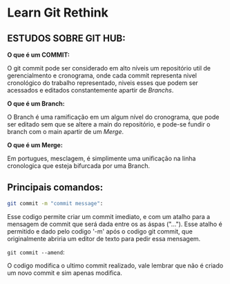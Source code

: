 # Learn Git Rethink

## **ESTUDOS SOBRE GIT HUB:**

**O que é um COMMIT:**

O git commit pode ser considerado em alto níveis um repositório util de gerencialmento e cronograma, onde cada commit representa nivel cronológico do trabalho representado, niveis esses que podem ser acessados e editados constantemente  apartir de *Branchs*. 

**O que é um Branch:**

O Branch é uma ramificação  em um algum nível do cronograma, que pode ser editado sem que se altere a main do repositório, e pode-se fundir o branch com o main apartir de um *Merge*.

**O que é um Merge:**

Em portugues, mesclagem, é simplimente uma unificação na linha cronologica que esteja bifurcada por uma Branch. 

## **Principais comandos:**
```bash
git commit -m "commit message":
```
 Esse codigo permite criar um commit imediato, e com um atalho para a mensagem de commit que será dada entre os as áspas ("..."). Esse atalho é permitido e dado pelo codigo '-m' após o codigo git commit, que originalmente abriria um editor de texto para pedir essa mensagem.

 `git commit --amend`:

 O codigo modifica o ultimo commit realizado, vale lembrar que não é criado um novo commit e sim apenas modifica.

